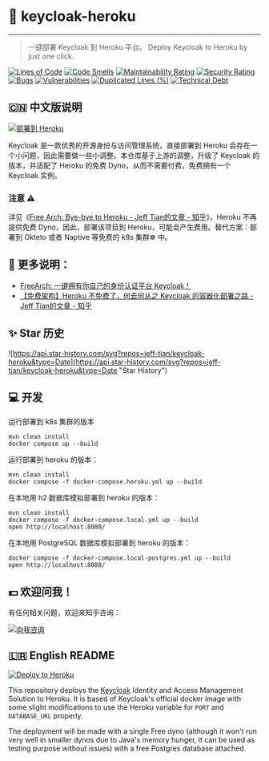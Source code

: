 # 🔑 keycloak-heroku

---

> 一键部署 Keycloak 到 Heroku 平台。 Deploy Keycloak to Heroku by just one click.

[![Lines of Code](https://sonarcloud.io/api/project_badges/measure?project=Jeff-Tian_keycloak-heroku&metric=ncloc)](https://sonarcloud.io/summary/new_code?id=Jeff-Tian_keycloak-heroku)
[![Code Smells](https://sonarcloud.io/api/project_badges/measure?project=Jeff-Tian_keycloak-heroku&metric=code_smells)](https://sonarcloud.io/summary/new_code?id=Jeff-Tian_keycloak-heroku)
[![Maintainability Rating](https://sonarcloud.io/api/project_badges/measure?project=Jeff-Tian_keycloak-heroku&metric=sqale_rating)](https://sonarcloud.io/summary/new_code?id=Jeff-Tian_keycloak-heroku)
[![Security Rating](https://sonarcloud.io/api/project_badges/measure?project=Jeff-Tian_keycloak-heroku&metric=security_rating)](https://sonarcloud.io/summary/new_code?id=Jeff-Tian_keycloak-heroku)
[![Bugs](https://sonarcloud.io/api/project_badges/measure?project=Jeff-Tian_keycloak-heroku&metric=bugs)](https://sonarcloud.io/summary/new_code?id=Jeff-Tian_keycloak-heroku)
[![Vulnerabilities](https://sonarcloud.io/api/project_badges/measure?project=Jeff-Tian_keycloak-heroku&metric=vulnerabilities)](https://sonarcloud.io/summary/new_code?id=Jeff-Tian_keycloak-heroku)
[![Duplicated Lines (%)](https://sonarcloud.io/api/project_badges/measure?project=Jeff-Tian_keycloak-heroku&metric=duplicated_lines_density)](https://sonarcloud.io/summary/new_code?id=Jeff-Tian_keycloak-heroku)
[![Technical Debt](https://sonarcloud.io/api/project_badges/measure?project=Jeff-Tian_keycloak-heroku&metric=sqale_index)](https://sonarcloud.io/summary/new_code?id=Jeff-Tian_keycloak-heroku)

## 🇨🇳 中文版说明

[![部署到 Heroku](https://www.herokucdn.com/deploy/button.svg)](https://heroku.com/deploy)

Keycloak 是一款优秀的开源身份与访问管理系统，直接部署到 Heroku 会存在一个小问题，因此需要做一些小调整。本仓库基于上游的调整，升级了
Keycloak 的版本，并适配了 Heroku 的免费
Dyno，从而不需要付费，免费拥有一个 Keycloak 实例。

### 注意 ⚠️

详见《[Free Arch: Bye-bye to Heroku - Jeff Tian的文章 - 知乎](https://zhuanlan.zhihu.com/p/567187898)》，Heroku 不再提供免费
Dyno，因此，部署该项目到 Heroku，可能会产生费用。替代方案：部署到 Okteto 或者 Naptive 等免费的 k8s 集群☸️ 中。

## 📃 更多说明：

- [FreeArch: 一键拥有你自己的身份认证平台 Keycloak！
  ](https://zhuanlan.zhihu.com/p/554534245)
- [【免费架构】Heroku 不免费了，何去何从之 Keycloak 的容器化部署之路 - Jeff Tian的文章 - 知乎](https://zhuanlan.zhihu.com/p/611823061)

## ✨ Star 历史

![https://api.star-history.com/svg?repos=jeff-tian/keycloak-heroku&type=Date](https://api.star-history.com/svg?repos=jeff-tian/keycloak-heroku&type=Date "Star History")

## 💻 开发

运行部署到 k8s 集群的版本

```shell
mvn clean install
docker compose up --build
```

运行部署到 heroku 的版本：

```shell
mvn clean install
docker compose -f docker-compose.heroku.yml up --build
```

在本地用 h2 数据库模拟部署到 heroku 的版本：

```shell
mvn clean install
docker compose -f docker-compose.local.yml up --build
open http://localhost:8080/
```

在本地用 PostgreSQL 数据库模拟部署到 heroku 的版本：

```shell
docker compose -f docker-compose.local-postgres.yml up --build
open http://localhost:8080/
```

## 💵 欢迎问我！

有任何相关问题，欢迎来知乎咨询：

<a href="https://www.zhihu.com/consult/people/1073548674713423872" target="blank"><img src="https://first-go-vercel.vercel.app/api/dynamicimage" alt="向我咨询"/></a>

## 🇱🇷 English README

[![Deploy to Heroku](https://www.herokucdn.com/deploy/button.svg)](https://heroku.com/deploy)

This repository deploys the [Keycloak](https://www.keycloak.org) Identity and Access Management Solution
to Heroku. It is based of Keycloak's official docker image with some slight modifications to use the
Heroku variable for `PORT` and `DATABASE_URL` properly.

The deployment will be made with a single Free dyno (although it won't run very well in smaller dynos
due to Java's memory hunger, it can be used as testing purpose without issues) with a free Postgres database attached.
